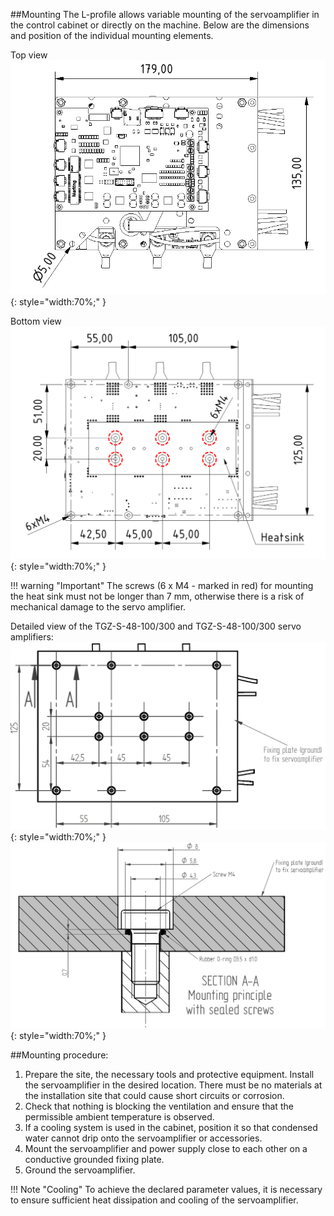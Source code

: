 ##Mounting
The L-profile allows variable mounting of the servoamplifier in the control cabinet or directly on the machine.
Below are the dimensions and position of the individual mounting elements.   

Top view
![TGZ-S-48-100/300 Mounting](../img/mounting1.png){: style="width:70%;" }   

Bottom view
![TGZ-S-48-100/300 Mounting](../img/mounting2.webp){: style="width:70%;" }

!!! warning "Important"
	The screws (6 x M4 - marked in red) for mounting the heat sink must not be longer than 7 mm, otherwise there is a risk of mechanical damage to the servo amplifier.
   
Detailed view of the TGZ-S-48-100/300 and TGZ-S-48-100/300 servo amplifiers:
![TGZ-S-48-100/300 Mounting](../img/mounting3.png){: style="width:70%;" }
![TGZ-S-48-100/300 Mounting](../img/mounting4.png){: style="width:70%;" }


##Mounting procedure:

1. Prepare the site, the necessary tools and protective equipment. Install the servoamplifier in the desired location. 
   There must be no materials at the installation site that could cause short circuits or corrosion.
2. Check that nothing is blocking the ventilation and ensure that the permissible ambient temperature is observed.
3. If a cooling system is used in the cabinet, position it so that condensed water cannot drip onto the servoamplifier or accessories. 
4. Mount the servoamplifier and power supply close to each other on a conductive grounded fixing plate. 
5. Ground the servoamplifier.

!!! Note "Cooling"
	To achieve the declared parameter values, it is necessary to ensure sufficient heat dissipation and cooling of the servoamplifier.
